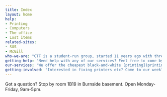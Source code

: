 ```yaml
---
title: Index
layout: home
help:
- Printing
- Computers
- The office
- Lost items
related-sites:
- SUS
- McGill
who-we-are: "CTF is a student-run group, started 11 years ago with three computers. We manage computers and printing in Burnside, paid for by the 21st century fund by science students etc. Find out more about us on the [about](about.html) page."
getting-help: "Need help with any of our services? Feel free to come by the [office](office.html) or [email us](contact.html). You can also take a look at our service-specific documentation using the links on the right."
our-services: "We offer the cheapest black-and-white [printing](printing.html) on campus, at 4 cents a page, and manage over 140 [computers](computers.html), both in Burnside basement and throughout campus. We also host activities for students - check out the [events](events.html) page for more."
getting-involved: "Interested in fixing printers etc? Come to our weekly meetings on MEETING_DAY at MEETING_TIME, starting January 9th. Blah."
---
```


Got a question? Stop by room 1B19 in Burnside basement. Open Monday-Friday, 9am-5pm.
